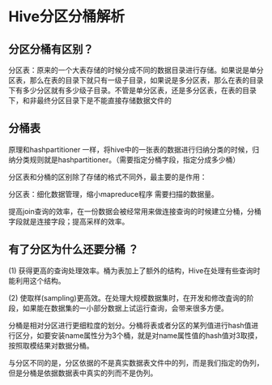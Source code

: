 # Hive分区分桶解析

## 分区分桶有区别？

分区表：原来的一个大表存储的时候分成不同的数据目录进行存储。如果说是单分区表，那么在表的目录下就只有一级子目录，如果说是多分区表，那么在表的目录下有多少分区就有多少级子目录。不管是单分区表，还是多分区表，在表的目录下，和非最终分区目录下是不能直接存储数据文件的

## 分桶表

原理和hashpartitioner 一样，将hive中的一张表的数据进行归纳分类的时候，归纳分类规则就是hashpartitioner。（需要指定分桶字段，指定分成多少桶）

分区表和分桶的区别除了存储的格式不同外，最主要的是作用：

分区表：细化数据管理，缩小mapreduce程序 需要扫描的数据量。

提高join查询的效率，在一份数据会被经常用来做连接查询的时候建立分桶，分桶字段就是连接字段；提高采样的效率。

## 有了分区为什么还要分桶 ？

(1) 获得更高的查询处理效率。桶为表加上了额外的结构，Hive在处理有些查询时能利用这个结构。

(2) 使取样(sampling)更高效。在处理大规模数据集时，在开发和修改査询的阶段，如果能在数据集的一小部分数据上试运行查询，会带来很多方便。

分桶是相对分区进行更细粒度的划分。分桶将表或者分区的某列值进行hash值进行区分，如要安装name属性分为3个桶，就是对name属性值的hash值对3取摸，按照取模结果对数据分桶。

与分区不同的是，分区依据的不是真实数据表文件中的列，而是我们指定的伪列，但是分桶是依据数据表中真实的列而不是伪列。